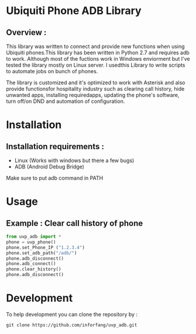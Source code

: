 # Ubiquiti Phone ADB Library
## Overview :
This library was written to connect and provide new functions when using Ubiquiti phones.This library has been written in Python 2.7 and requires adb to work. 
Although most of the fuctions work in Windows enviorment but I've tested the library mostly on Linux server. I usedthis Library to write scripts to automate 
jobs on bunch of phones.

The library is customized and it's optimized to work with Asterisk and also provide functionsfor hospitality industry such as clearing call history, hide 
unwanted apps, installing requiredapps, updating the phone's software, turn off/on DND and automation of configuration.

# Installation
## Installation requirements : 
* Linux (Works with windows but there a few bugs) 
* ADB (Android Debug Bridge) 

Make sure to put adb command in PATH 

# Usage 
## Example : Clear call history of phone  

```python
from uvp_adb import *
phone = uvp_phone()
phone.set_Phone_IP ("1.2.3.4")
phone.set_adb_path("/adb/")
phone.adb_disconnect()
phone.adb_connect()
phone.clear_history()
phone.adb_disconnect()

```

# Development 
To help development you can clone the repository by : 

```shell
git clone https://github.com/inforfang/uvp_adb.git

```


